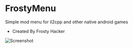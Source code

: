 # FrostyMenu
Simple mod menu for il2cpp and other native android games
* Created By Frosty Hacker

![Screenshot](https://user-images.githubusercontent.com/59924277/88455602-4dd20780-ce7f-11ea-95da-ce5ac225e496.png)
